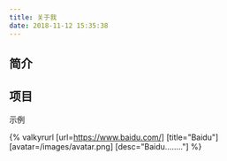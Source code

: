 ```yaml
---
title: 关于我
date: 2018-11-12 15:35:38
---
```




## 简介





## 项目

示例

{% valkyrurl
[url=https://www.baidu.com/]
[title="Baidu"]
[avatar=/images/avatar.png]
[desc="Baidu…….."]
%}

